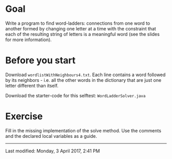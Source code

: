 # Goal

Write a program to find word-ladders: connections from one word to another formed by changing one letter at a time with the constraint that each of the resulting string of letters is a meaningful word (see the slides for more information).

# Before you start
Download `wordlistWithNeighbours4.txt`. 
Each line contains a word followed by its neighbors - i.e. all the other words in the dictionary that are just one letter different than itself.

Download the starter-code for this selftest:  `WordLadderSolver.java`


# Exercise
Fill in the missing implementation of the solve method.  Use the comments and the declared local variables as a guide.


---
Last modified: Monday, 3 April 2017, 2:41 PM